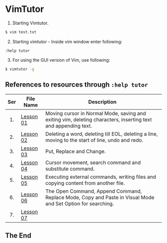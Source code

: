 # VimTutor

1. Starting Vimtutor.

```sh
$ vim test.txt
```

2. Starting vimtutor - Inside vim window enter following:

```vim
:help tutor
```

3. For using the GUI version of Vim, use following:

```sh
$ vimtutor -g
```

## References to resources through `:help tutor`

|Ser|File Name|Description|
|:-:|---------|-----------|
|1.| [Lesson 01](vimtutor/lesson_01.md) | Moving cursor in Normal Mode, saving and exiting vim, deleting characters, inserting text and appending text.|
|2.| [Lesson 02](vimtutor/lesson_02.md) | Deleting a word, deleting till EOL, deleting a line, moving to the start of line, undo and redo. |
|3.| [Lesson 03](vimtutor/lesson_03.md) | Put, Replace and Change. |
|4.| [Lesson 04](vimtutor/lesson_04.md) | Cursor movement, search command and substitute command. |
|5.| [Lesson 05](vimtutor/lesson_05.md) | Executing external commands, writing files and copying content from another file. |
|6.| [Lesson 06](vimtutor/lesson_06.md) | The Open Command, Append Command, Replace Mode, Copy and Paste in Visual Mode and Set Option for searching. |
|7.| [Lesson 07](vimtutor/lesson_07.md) | |

## The End
